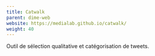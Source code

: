 ```yaml
---
title: Catwalk
parent: dime-web
website: https://medialab.github.io/catwalk/
weight: 40
---
```


Outil de sélection qualitative et catégorisation de tweets.
